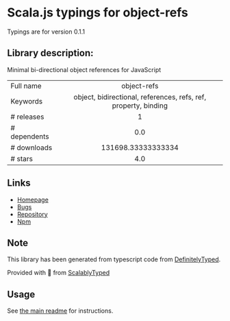 
# Scala.js typings for object-refs

Typings are for version 0.1.1

## Library description:
Minimal bi-directional object references for JavaScript

|                    |                 |
| ------------------ | :-------------: |
| Full name          | object-refs |
| Keywords           | object, bidirectional, references, refs, ref, property, binding |
| # releases         | 1 |
| # dependents       | 0.0 |
| # downloads        | 131698.33333333334 |
| # stars            | 4.0 |

## Links
- [Homepage](https://github.com/bpmn-io/object-refs#readme)
- [Bugs](https://github.com/bpmn-io/object-refs/issues)
- [Repository](https://github.com/bpmn-io/object-refs)
- [Npm](https://www.npmjs.com/package/object-refs)
    


## Note
This library has been generated from typescript code from [DefinitelyTyped](https://definitelytyped.org).

Provided with :purple_heart: from [ScalablyTyped](https://github.com/oyvindberg/ScalablyTyped)

## Usage
See [the main readme](../../readme.md) for instructions.


